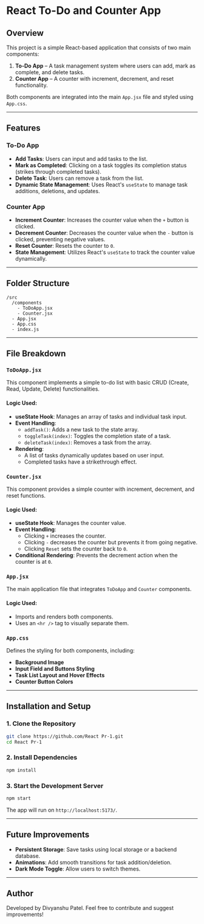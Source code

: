 # React To-Do and Counter App

## Overview
This project is a simple React-based application that consists of two main components:
1. **To-Do App** – A task management system where users can add, mark as complete, and delete tasks.
2. **Counter App** – A counter with increment, decrement, and reset functionality.

Both components are integrated into the main `App.jsx` file and styled using `App.css`.

---

## Features
### To-Do App
- **Add Tasks**: Users can input and add tasks to the list.
- **Mark as Completed**: Clicking on a task toggles its completion status (strikes through completed tasks).
- **Delete Task**: Users can remove a task from the list.
- **Dynamic State Management**: Uses React's `useState` to manage task additions, deletions, and updates.

### Counter App
- **Increment Counter**: Increases the counter value when the `+` button is clicked.
- **Decrement Counter**: Decreases the counter value when the `-` button is clicked, preventing negative values.
- **Reset Counter**: Resets the counter to `0`.
- **State Management**: Utilizes React's `useState` to track the counter value dynamically.

---

## Folder Structure
```
/src
  /components
    - ToDoApp.jsx
    - Counter.jsx
  - App.jsx
  - App.css
  - index.js
```

---

## File Breakdown

### `ToDoApp.jsx`
This component implements a simple to-do list with basic CRUD (Create, Read, Update, Delete) functionalities.
#### **Logic Used:**
- **useState Hook**: Manages an array of tasks and individual task input.
- **Event Handling**:
  - `addTask()`: Adds a new task to the state array.
  - `toggleTask(index)`: Toggles the completion state of a task.
  - `deleteTask(index)`: Removes a task from the array.
- **Rendering**:
  - A list of tasks dynamically updates based on user input.
  - Completed tasks have a strikethrough effect.

### `Counter.jsx`
This component provides a simple counter with increment, decrement, and reset functions.
#### **Logic Used:**
- **useState Hook**: Manages the counter value.
- **Event Handling**:
  - Clicking `+` increases the counter.
  - Clicking `-` decreases the counter but prevents it from going negative.
  - Clicking `Reset` sets the counter back to `0`.
- **Conditional Rendering**: Prevents the decrement action when the counter is at `0`.

### `App.jsx`
The main application file that integrates `ToDoApp` and `Counter` components.
#### **Logic Used:**
- Imports and renders both components.
- Uses an `<hr />` tag to visually separate them.

### `App.css`
Defines the styling for both components, including:
- **Background Image**
- **Input Field and Buttons Styling**
- **Task List Layout and Hover Effects**
- **Counter Button Colors**

---

## Installation and Setup
### **1. Clone the Repository**
```sh
git clone https://github.com/React Pr-1.git
cd React Pr-1
```

### **2. Install Dependencies**
```sh
npm install
```

### **3. Start the Development Server**
```sh
npm start
```
The app will run on `http://localhost:5173/`.

---

## Future Improvements
- **Persistent Storage**: Save tasks using local storage or a backend database.
- **Animations**: Add smooth transitions for task addition/deletion.
- **Dark Mode Toggle**: Allow users to switch themes.

---

## Author
Developed by Divyanshu Patel. Feel free to contribute and suggest improvements!

